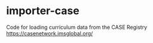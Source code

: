 # importer-case
Code for loading curriculum data from the CASE Registry https://casenetwork.imsglobal.org/
